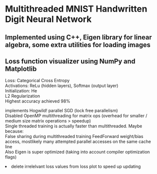 <h1>Multithreaded MNIST Handwritten Digit Neural Network </h1> 
<h2>Implemented using C++, Eigen library for linear algebra, some extra utilities for loading images</h2>
<h2> Loss function visualizer using NumPy and Matplotlib </h2>
<p>
Loss: Categorical Cross Entropy <br>
Activations: ReLu (hidden layers), Softmax (output layer) <br>
Initialization: He <br>
L2 Regularization <br>
Highest accuracy achieved 98%
</p>
<p>implements Hogwild! parallel SGD (lock free parallelism) <br> 
  Disabled OpenMP multithreading for matrix ops (overhead for smaller / medium size matrix operations > speedup)<br>
  Single threaded training is actually faster than multithreaded. Maybe because: <br>
  False sharing during multithreaded training FeedForward weight/bias access, mostlikely many attempted parallel accesses on the same cache line <br>
  Also Eigen is super optimized (taking into account compiler optimization flags) <br>
</p>

<li>
  delete irrelelvant loss values from loss plot to speed up updating
</li>


















